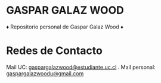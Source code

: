 # GASPAR GALAZ WOOD

♦ Repositorio personal de Gaspar Galaz Wood ♦

# Redes de Contacto
Mail UC: gaspargalazwood@estudiante.uc.cl      .
Mail personal: gaspargalazwoodu@gmail.com
